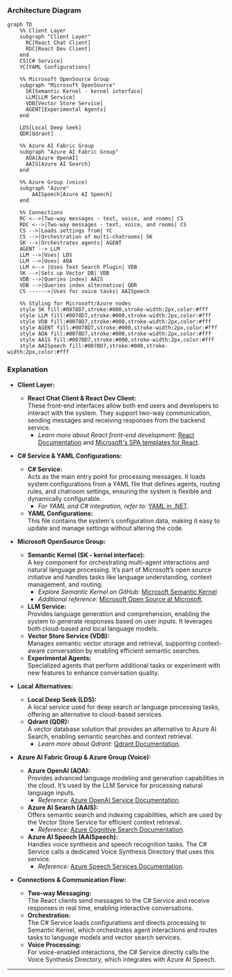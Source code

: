  
### Architecture Diagram

```mermaid
graph TD
    %% Client Layer
    subgraph "Client Layer"
      RC[React Chat Client]
      RDC[React Dev Client]
    end
    CS[C# Service]
    YC[YAML Configurations]

    %% Microsoft OpenSource Group
    subgraph "Microsoft OpenSource"
      SK[Semantic Kernel - kernel interface]
      LLM[LLM Service]
      VDB[Vector Store Service]
      AGENT[Experimental Agents]
    end

    LDS[Local Deep Seek]
    QDR[Qdrant]
    
    %% Azure AI Fabric Group
    subgraph "Azure AI Fabric Group"
      AOA[Azure OpenAI]
      AAIS[Azure AI Search]
    end
    
    %% Azure Group (voice)
    subgraph "Azure"
        AAISpeech[Azure AI Speech]
    end

    %% Connections
    RC <-->|Two-way messages - text, voice, and rooms| CS
    RDC <-->|Two-way messages - text, voice, and rooms| CS
    CS -->|Loads settings from| YC
    CS -->|Orchestration of multi-chatrooms| SK
    SK -->|Orchestrates agents| AGENT
    AGENT --> LLM
    LLM -->|Uses| LDS
    LLM -->|Uses| AOA
    LLM <--> |Uses Text Search Plugin| VDB
    SK -->|Sets up Vector DB| VDB
    VDB -->|Queries index| AAIS
    VDB -->|Queries index alternative| QDR
    CS ------>|Uses for voice tasks| AAISpeech

    %% Styling for Microsoft/Azure nodes
    style SK fill:#0078D7,stroke:#000,stroke-width:2px,color:#fff
    style LLM fill:#0078D7,stroke:#000,stroke-width:2px,color:#fff
    style VDB fill:#0078D7,stroke:#000,stroke-width:2px,color:#fff
    style AGENT fill:#0078D7,stroke:#000,stroke-width:2px,color:#fff
    style AOA fill:#0078D7,stroke:#000,stroke-width:2px,color:#fff
    style AAIS fill:#0078D7,stroke:#000,stroke-width:2px,color:#fff
    style AAISpeech fill:#0078D7,stroke:#000,stroke-width:2px,color:#fff
```


### Explanation

- **Client Layer:**
  - **React Chat Client & React Dev Client:**  
    These front-end interfaces allow both end users and developers to interact with the system. They support two-way communication, sending messages and receiving responses from the backend service.
    - *Learn more about React front-end development:* [React Documentation](https://reactjs.org/docs/getting-started.html) and [Microsoft's SPA templates for React](https://learn.microsoft.com/en-us/aspnet/core/client-side/spa/react).

- **C# Service & YAML Configurations:**
  - **C# Service:**  
    Acts as the main entry point for processing messages. It loads system configurations from a YAML file that defines agents, routing rules, and chatroom settings, ensuring the system is flexible and dynamically configurable.
    - *For YAML and C# integration, refer to:* [YAML in .NET](https://github.com/aaubry/YamlDotNet).
  - **YAML Configurations:**  
    This file contains the system's configuration data, making it easy to update and manage settings without altering the code.

- **Microsoft OpenSource Group:**
  - **Semantic Kernel (SK - kernel interface):**  
    A key component for orchestrating multi-agent interactions and natural language processing. It’s part of Microsoft’s open source initiative and handles tasks like language understanding, context management, and routing.
    - *Explore Semantic Kernel on GitHub:* [Microsoft Semantic Kernel](https://github.com/microsoft/semantic-kernel)  
    - *Additional reference:* [Microsoft Open Source at Microsoft](https://opensource.microsoft.com/).
  - **LLM Service:**  
    Provides language generation and comprehension, enabling the system to generate responses based on user inputs. It leverages both cloud-based and local language models.
  - **Vector Store Service (VDB):**  
    Manages semantic vector storage and retrieval, supporting context-aware conversation by enabling efficient semantic searches.
  - **Experimental Agents:**  
    Specialized agents that perform additional tasks or experiment with new features to enhance conversation quality.

- **Local Alternatives:**
  - **Local Deep Seek (LDS):**  
    A local service used for deep search or language processing tasks, offering an alternative to cloud-based services.
  - **Qdrant (QDR):**  
    A vector database solution that provides an alternative to Azure AI Search, enabling semantic searches and context retrieval.
    - *Learn more about Qdrant:* [Qdrant Documentation](https://qdrant.tech/documentation/).

- **Azure AI Fabric Group & Azure Group (Voice):**
  - **Azure OpenAI (AOA):**  
    Provides advanced language modeling and generation capabilities in the cloud. It’s used by the LLM Service for processing natural language inputs.
    - *Reference:* [Azure OpenAI Service Documentation](https://learn.microsoft.com/en-us/azure/cognitive-services/openai/).
  - **Azure AI Search (AAIS):**  
    Offers semantic search and indexing capabilities, which are used by the Vector Store Service for efficient context retrieval.
    - *Reference:* [Azure Cognitive Search Documentation](https://learn.microsoft.com/en-us/azure/search/).
  - **Azure AI Speech (AAISpeech):**  
    Handles voice synthesis and speech recognition tasks. The C# Service calls a dedicated Voice Synthesis Directory that uses this service.
    - *Reference:* [Azure Speech Services Documentation](https://learn.microsoft.com/en-us/azure/cognitive-services/speech-service/).

- **Connections & Communication Flow:**
  - **Two-way Messaging:**  
    The React clients send messages to the C# Service and receive responses in real time, enabling interactive conversations.
  - **Orchestration:**  
    The C# Service loads configurations and directs processing to Semantic Kernel, which orchestrates agent interactions and routes tasks to language models and vector search services.
  - **Voice Processing:**  
    For voice-enabled interactions, the C# Service directly calls the Voice Synthesis Directory, which integrates with Azure AI Speech.

---


 